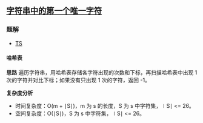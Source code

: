 ## [字符串中的第一个唯一字符](https://leetcode-cn.com/problems/first-unique-character-in-a-string/)
### 题解
+ [TS](../../ts/512/387.ts)
 
#### 哈希表
**思路**
遍历字符串，用哈希表存储各字符出现的次数和下标，再扫描哈希表中出现 1 次的字符并对比下标；如果没有只出现 1 次的字符，返回 -1。

**复杂度分析**
+ 时间复杂度：O(m + ∣S∣)，m 为 s 的长度，S 为 s 中字符集，∣S∣ <= 26。
+ 空间复杂度：O(∣S∣)，S 为 s 中字符集，∣S∣ <= 26。